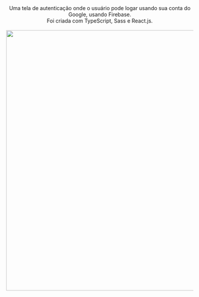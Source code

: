 <div align="center">
  Uma tela de autenticação onde o usuário pode logar usando sua conta do Google, usando Firebase. <br>
  Foi criada com TypeScript, Sass e React.js.
</div><br>                  
 
<div align="center">
<img src="https://user-images.githubusercontent.com/92797194/183312066-2236f3bc-4be2-460b-aef8-496a8dfda197.png" width="700px" />
</div>
